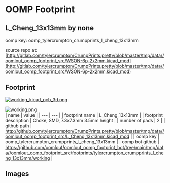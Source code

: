 # OOMP Footprint  
## L_Cheng_13x13mm  by none  
  
oomp key: oomp_tylercrumpton_crumpprints_l_cheng_13x13mm  
  
source repo at: [http://gitlab.com/tylercrumpton/CrumpPrints.pretty/blob/master/tmp/data//oomlout_oomp_footprint_src/WSON-6p-2x2mm.kicad_mod](http://gitlab.com/tylercrumpton/CrumpPrints.pretty/blob/master/tmp/data//oomlout_oomp_footprint_src/WSON-6p-2x2mm.kicad_mod)  
## Footprint  
  
[![working_kicad_pcb_3d.png](working_kicad_pcb_3d_600.png)](working_kicad_pcb_3d.png)  
  
[![working.png](working_600.png)](working.png)  
| name | value | 
| --- | --- | 
| footprint name | L_Cheng_13x13mm | 
| footprint description | Choke, SMD, 7.3x7.3mm 3.5mm height | 
| number of pads | 2 | 
| github path | http://github.com/tylercrumpton/CrumpPrints.pretty/blob/master/tmp/data//oomlout_oomp_footprint_src/L_Cheng_13x13mm.kicad_mod | 
| oomp key | oomp_tylercrumpton_crumpprints_l_cheng_13x13mm | 
| oomp bot github | https://github.com/oomlout/oomlout_oomp_footprint_bot/tree/main/tmp/data//oomlout_oomp_footprint_src/footprints/tylercrumpton_crumpprints_l_cheng_13x13mm/working | 
## Images  
